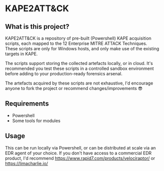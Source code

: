 # KAPE2ATT&CK

## What is this project?

KAPE2ATT&CK is a repository of pre-built (Powershell) KAPE acquisition scripts, each mapped to the 12 Enterprise MITRE ATTACK Techniques. These scripts are only for Windows hosts, and only make use of the existing targets in KAPE.

The scripts support storing the collected artefacts locally, or in cloud. It's recommended you test these scripts in a controlled sandbox environment before adding to your production-ready forensics arsenal.

The artefacts acquired by these scripts are not exhaustive, I'd encourage anyone to fork the project or recommend changes/improvements 😎

## Requirements
* Powershell
* Some tools for modules

## Usage
This can be run locally via Powershell, or can be distributed at scale via an EDR agent of your choice. If you don't have access to a commercial EDR product, I'd recommend https://www.rapid7.com/products/velociraptor/ or https://limacharlie.io/
